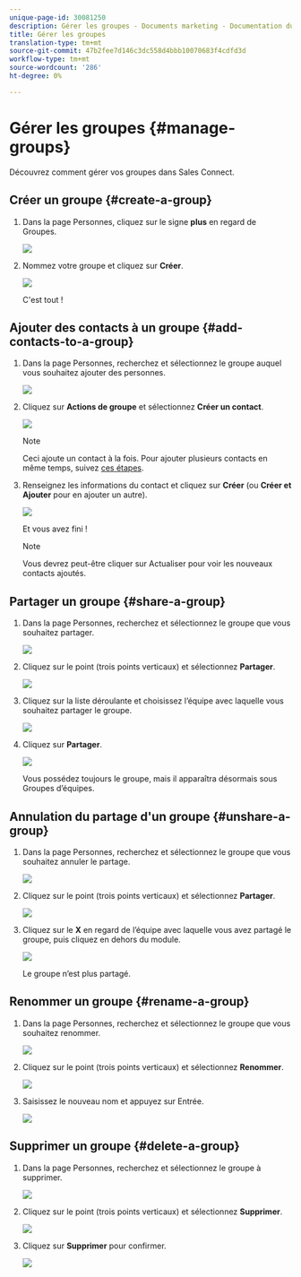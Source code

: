 ```yaml
---
unique-page-id: 30081250
description: Gérer les groupes - Documents marketing - Documentation du produit
title: Gérer les groupes
translation-type: tm+mt
source-git-commit: 47b2fee7d146c3dc558d4bbb10070683f4cdfd3d
workflow-type: tm+mt
source-wordcount: '286'
ht-degree: 0%

---
```



# Gérer les groupes {#manage-groups}

Découvrez comment gérer vos groupes dans Sales Connect.

## Créer un groupe {#create-a-group}

1. Dans la page Personnes, cliquez sur le signe **plus** en regard de Groupes.

   ![](assets/one-4.png)

1. Nommez votre groupe et cliquez sur **Créer**.

   ![](assets/two-3.png)

   C&#39;est tout !

## Ajouter des contacts à un groupe {#add-contacts-to-a-group}

1. Dans la page Personnes, recherchez et sélectionnez le groupe auquel vous souhaitez ajouter des personnes.

   ![](assets/three-3.png)

1. Cliquez sur **Actions de groupe** et sélectionnez **Créer un contact**.

   ![](assets/four-3.png)

   >[!NOTE]
   >
   >Ceci ajoute un contact à la fois. Pour ajouter plusieurs contacts en même temps, suivez [ces étapes](http://docs.marketo.com/x/VADb).

1. Renseignez les informations du contact et cliquez sur **Créer** (ou **Créer et Ajouter** pour en ajouter un autre).

   ![](assets/five-3.png)

   Et vous avez fini !

   >[!NOTE]
   >
   >Vous devrez peut-être cliquer sur Actualiser pour voir les nouveaux contacts ajoutés.

## Partager un groupe {#share-a-group}

1. Dans la page Personnes, recherchez et sélectionnez le groupe que vous souhaitez partager.

   ![](assets/six.png)

1. Cliquez sur le point (trois points verticaux) et sélectionnez **Partager**.

   ![](assets/seven.png)

1. Cliquez sur la liste déroulante et choisissez l’équipe avec laquelle vous souhaitez partager le groupe.

   ![](assets/eight.png)

1. Cliquez sur **Partager**.

   ![](assets/nine.png)

   Vous possédez toujours le groupe, mais il apparaîtra désormais sous Groupes d’équipes.

## Annulation du partage d&#39;un groupe {#unshare-a-group}

1. Dans la page Personnes, recherchez et sélectionnez le groupe que vous souhaitez annuler le partage.

   ![](assets/ten.png)

1. Cliquez sur le point (trois points verticaux) et sélectionnez **Partager**.

   ![](assets/eleven.png)

1. Cliquez sur le **X** en regard de l’équipe avec laquelle vous avez partagé le groupe, puis cliquez en dehors du module.

   ![](assets/twelve.png)

   Le groupe n’est plus partagé.

## Renommer un groupe {#rename-a-group}

1. Dans la page Personnes, recherchez et sélectionnez le groupe que vous souhaitez renommer.

   ![](assets/six.png)

1. Cliquez sur le point (trois points verticaux) et sélectionnez **Renommer**.

   ![](assets/thirteen.png)

1. Saisissez le nouveau nom et appuyez sur Entrée.

   ![](assets/fourteen.png)

## Supprimer un groupe {#delete-a-group}

1. Dans la page Personnes, recherchez et sélectionnez le groupe à supprimer.

   ![](assets/fifteen.png)

1. Cliquez sur le point (trois points verticaux) et sélectionnez **Supprimer**.

   ![](assets/sixteen.png)

1. Cliquez sur **Supprimer** pour confirmer.

   ![](assets/seventeen.png)

